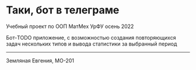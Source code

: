 # Таки, бот в телеграме
Учебный проект по ООП МатМех УрФУ осень 2022

Бот-TODO приложение, с возможностью создания повторяющихся задач нескольких типов и вывода статистики за выбранный период 



----
Земляная Евгения, МО-201
